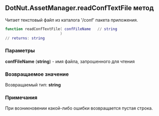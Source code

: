 ## DotNut.AssetManager.readConfTextFile метод

Читает текстовый файл из каталога '/conf' пакета приложения.


```lua
function readConfTextFile( confFileName   // string
                         )
// returns: string
```


### Параметры

**confFileName** (**string**) - имя файла, запрошенного для чтения

### Возвращаемое значение

Возвращаемый тип: **string**



### Примечания

При возникновении какой-либо ошибки возвращается пустая строка.
